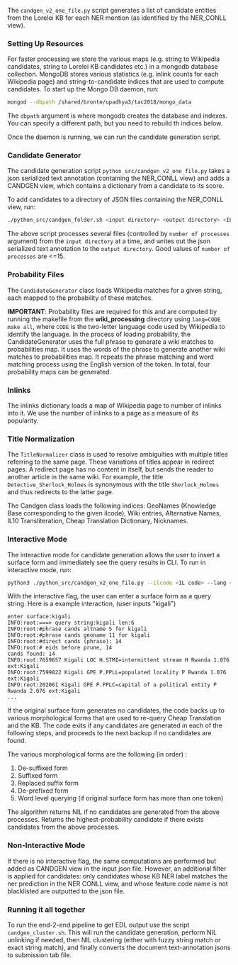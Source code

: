 The `candgen_v2_one_file.py` script generates a list of candidate entities from the Lorelei KB for each NER mention (as identified by the NER_CONLL view). 

### Setting Up Resources
For faster processing we store the various maps (e.g. string to Wikipedia candidates, string to Lorelei KB candidates etc.) in a mongodb database collection. MongoDB stores various statistics (e.g. inlink counts for each Wikipedia page) and string-to-candidate indices that are used to compute candidates. To start up the Mongo DB daemon, run: 
```bash
mongod --dbpath /shared/bronte/upadhya3/tac2018/mongo_data
``` 
The `dbpath` argument is where mongodb creates the database and indexes. You can specify a different path, but you need to rebuild th indices below. 

Once the daemon is running, we can run the candidate generation script. 

### Candidate Generator
The candidate generation script `python_src/candgen_v2_one_file.py` takes a json serialized text annotation (containing the NER_CONLL view) and adds a CANDGEN view, which contains a dictionary from a candidate to its score.

To add candidates to a directory of JSON files containing the NER_CONLL view, run: 
```bash
./python_src/candgen_folder.sh <input directory> <output directory> <IL code> <number of processes>
```
The above script processes several files (controlled by `number of processes` argument) from the `input directory` at a time, and writes out the json serialized text annotation to the `output directory`. Good values of `number of processes` are <=15. 

### Probability Files
The `CandidateGenerator` class loads Wikipedia matches for a given string, each mapped to the probability of these matches. 

**IMPORTANT**: Probability files are required for this and are computed by running the makefile from the **wiki_processing** directory using `lang=CODE make all`, where `CODE` is the two-letter language code used by Wikipedia to identify the language. In the process of loading probability, the CandidateGenerator uses the full phrase to generate a wiki matches to probabilities map. It uses the words of the phrase to generate another wiki matches to probabilities map. It repeats the phrase matching and word matching process using the English version of the token. In total, four probability maps can be generated.

### Inlinks
The inlinks dictionary loads a map of Wikipedia page to number of inlinks into it. We use the number of inlinks to a page as a measure of its popularity.

### Title Normalization
The `TitleNormalizer` class is used to resolve ambiguities with multiple titles referring to the same page. These variations of titles appear in redirect pages. A redirect page has no content in itself, but sends the reader to another article in the same wiki. For example, the title `Detective_Sherlock_Holmes` is synonymous with the title `Sherlock_Holmes` and thus redirects to the latter page. 

The Candgen class loads the following indices: GeoNames (Knowledge Base corresponding to the given ilcode),  Wiki entries, Alternative Names, IL10 Transliteration, Cheap Translation Dictionary, Nicknames. 

### Interactive Mode
The interactive mode for candidate generation allows the user to insert a surface form and immediately see the query results in CLI. To run in interactive mode, run: 
```bash
python3 ./python_src/candgen_v2_one_file.py --ilcode <IL code> --lang <si or rw> --interactive
```
With the interactive flag, the user can enter a surface form as a query string. Here is a example interaction, (user inputs "kigali")

```
enter surface:kigali
INFO:root:===> query string:kigali len:6
INFO:root:#phrase cands altname 5 for kigali
INFO:root:#phrase cands geoname 11 for kigali
INFO:root:#direct cands (phrase): 14
INFO:root:# eids before prune, 14
cands found: 14
INFO:root:7659657 Kigali LOC H.STMI=intermittent stream H Rwanda 1.076 ext:Kigali
INFO:root:7599822 Kigali GPE P.PPLL=populated locality P Rwanda 1.076 ext:Kigali
INFO:root:202061 Kigali GPE P.PPLC=capital of a political entity P Rwanda 2.076 ext:Kigali
...
```

If the original surface form generates no candidates, the code backs up to various morphological forms that are used to re-query Cheap Translation and the KB. The code exits if any candidates are generated in each of the following steps, and proceeds to the next backup if no candidates are found.

The various morphological forms are the following (in order) :  
1. De-suffixed form
1. Suffixed form
3. Replaced suffix form
4. De-prefixed form 
6. Word level querying (if original surface form has more than one token)

The algorithm returns NIL if no candidates are generated from the above processes. Returns the highest-probability candidate if there exists candidates from the above processes.

### Non-Interactive Mode
If there is no interactive flag, the same computations are performed but added as CANDGEN view in the input json file. However, an additional filter is applied for candidates: 
only candidates whose KB NER label matches the ner prediction in the NER CONLL view, and whose feature code name is not blacklisted are outputted to the json file. 

### Running it all together
To run the end-2-end pipeline to get EDL output use the script `candgen_cluster.sh`. This will run the candidate generation, perform NIL unlinking if needed, then NIL clustering (either with fuzzy string match or exact string match), and finally converts the document text-annotation jsons to submission tab file.   
